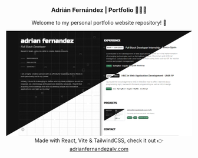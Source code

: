 <div align='center'>
  <h3>Adrián Fernández | Portfolio 👨🏻‍💻</h3>
  <p>Welcome to my personal portfolio website repository! 👋</p>
</div>

<img src='/public/assets/project-img/adrianfernandezalv.png' />

<div align='center'>
  <span>Made with React, Vite & TailwindCSS, check it out 👉</span>
  <a href='https://adrianfernandezalv.com/'>adrianfernandezalv.com</a>
</div>
